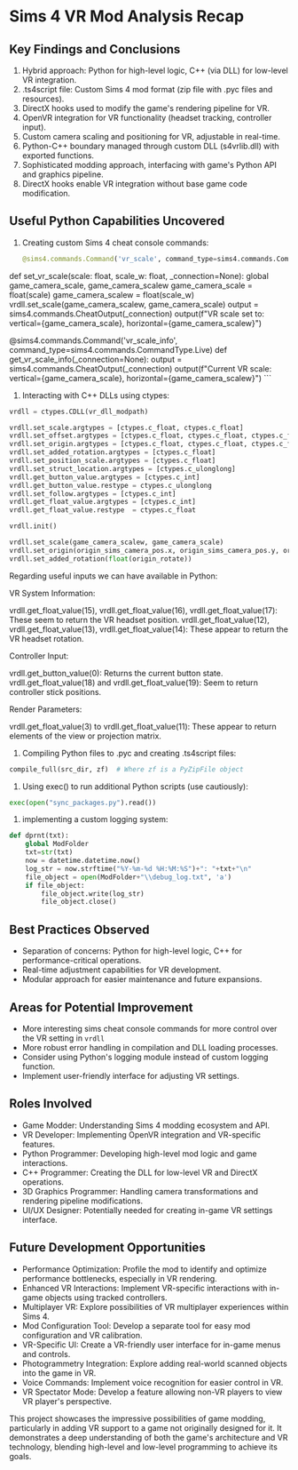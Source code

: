 # Sims 4 VR Mod Analysis Recap

## Key Findings and Conclusions

1. Hybrid approach: Python for high-level logic, C++ (via DLL) for low-level VR integration.
2. .ts4script file: Custom Sims 4 mod format (zip file with .pyc files and resources).
3. DirectX hooks used to modify the game's rendering pipeline for VR.
4. OpenVR integration for VR functionality (headset tracking, controller input).
5. Custom camera scaling and positioning for VR, adjustable in real-time.
6. Python-C++ boundary managed through custom DLL (s4vrlib.dll) with exported functions.
7. Sophisticated modding approach, interfacing with game's Python API and graphics pipeline.
8. DirectX hooks enable VR integration without base game code modification.

## Useful Python Capabilities Uncovered

1. Creating custom Sims 4 cheat console commands:
   ```python
   @sims4.commands.Command('vr_scale', command_type=sims4.commands.CommandType.Live)
def set_vr_scale(scale: float, scale_w: float, _connection=None):
    global game_camera_scale, game_camera_scalew
    game_camera_scale = float(scale)
    game_camera_scalew = float(scale_w)
    vrdll.set_scale(game_camera_scalew, game_camera_scale)
    output = sims4.commands.CheatOutput(_connection)
    output(f"VR scale set to: vertical={game_camera_scale}, horizontal={game_camera_scalew}")

@sims4.commands.Command('vr_scale_info', command_type=sims4.commands.CommandType.Live)
def get_vr_scale_info(_connection=None):
    output = sims4.commands.CheatOutput(_connection)
    output(f"Current VR scale: vertical={game_camera_scale}, horizontal={game_camera_scalew}")
    ```



1. Interacting with C++ DLLs using ctypes:

```python
vrdll = ctypes.CDLL(vr_dll_modpath)

vrdll.set_scale.argtypes = [ctypes.c_float, ctypes.c_float]
vrdll.set_offset.argtypes = [ctypes.c_float, ctypes.c_float, ctypes.c_float]
vrdll.set_origin.argtypes = [ctypes.c_float, ctypes.c_float, ctypes.c_float]
vrdll.set_added_rotation.argtypes = [ctypes.c_float]
vrdll.set_position_scale.argtypes = [ctypes.c_float]
vrdll.set_struct_location.argtypes = [ctypes.c_ulonglong]
vrdll.get_button_value.argtypes = [ctypes.c_int]
vrdll.get_button_value.restype = ctypes.c_ulonglong
vrdll.set_follow.argtypes = [ctypes.c_int]
vrdll.get_float_value.argtypes = [ctypes.c_int]
vrdll.get_float_value.restype  = ctypes.c_float

vrdll.init()

vrdll.set_scale(game_camera_scalew, game_camera_scale)
vrdll.set_origin(origin_sims_camera_pos.x, origin_sims_camera_pos.y, origin_sims_camera_pos.z)
vrdll.set_added_rotation(float(origin_rotate))
```

Regarding useful inputs we can have available in Python:

VR System Information:

vrdll.get_float_value(15), vrdll.get_float_value(16), vrdll.get_float_value(17): These seem to return the VR headset position.
vrdll.get_float_value(12), vrdll.get_float_value(13), vrdll.get_float_value(14): These appear to return the VR headset rotation.


Controller Input:

vrdll.get_button_value(0): Returns the current button state.
vrdll.get_float_value(18) and vrdll.get_float_value(19): Seem to return controller stick positions.


Render Parameters:

vrdll.get_float_value(3) to vrdll.get_float_value(11): These appear to return elements of the view or projection matrix.



1. Compiling Python files to .pyc and creating .ts4script files:

```python
compile_full(src_dir, zf)  # Where zf is a PyZipFile object
```

1. Using exec() to run additional Python scripts (use cautiously):

```python
exec(open("sync_packages.py").read())
```

1. implementing a custom logging system:

```python
def dprnt(txt):
    global ModFolder
    txt=str(txt)
    now = datetime.datetime.now()
    log_str = now.strftime("%Y-%m-%d %H:%M:%S")+": "+txt+"\n"
    file_object = open(ModFolder+"\\debug_log.txt", 'a')
    if file_object:
        file_object.write(log_str)
        file_object.close()
```




## Best Practices Observed

- Separation of concerns: Python for high-level logic, C++ for performance-critical operations.
- Real-time adjustment capabilities for VR development.
- Modular approach for easier maintenance and future expansions.

## Areas for Potential Improvement

- More interesting sims cheat console commands for more control over the VR setting in `vrdll`
- More robust error handling in compilation and DLL loading processes.
- Consider using Python's logging module instead of custom logging function.
- Implement user-friendly interface for adjusting VR settings.

## Roles Involved

- Game Modder: Understanding Sims 4 modding ecosystem and API.
- VR Developer: Implementing OpenVR integration and VR-specific features.
- Python Programmer: Developing high-level mod logic and game interactions.
- C++ Programmer: Creating the DLL for low-level VR and DirectX operations.
- 3D Graphics Programmer: Handling camera transformations and rendering pipeline modifications.
- UI/UX Designer: Potentially needed for creating in-game VR settings interface.

## Future Development Opportunities

- Performance Optimization: Profile the mod to identify and optimize performance bottlenecks, especially in VR rendering.
- Enhanced VR Interactions: Implement VR-specific interactions with in-game objects using tracked controllers.
- Multiplayer VR: Explore possibilities of VR multiplayer experiences within Sims 4.
- Mod Configuration Tool: Develop a separate tool for easy mod configuration and VR calibration.
- VR-Specific UI: Create a VR-friendly user interface for in-game menus and controls.
- Photogrammetry Integration: Explore adding real-world scanned objects into the game in VR.
- Voice Commands: Implement voice recognition for easier control in VR.
- VR Spectator Mode: Develop a feature allowing non-VR players to view VR player's perspective.

This project showcases the impressive possibilities of game modding, particularly in adding VR support to a game not originally designed for it. It demonstrates a deep understanding of both the game's architecture and VR technology, blending high-level and low-level programming to achieve its goals.